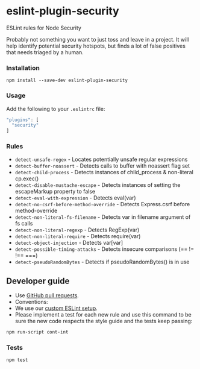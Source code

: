 # eslint-plugin-security
ESLint rules for Node Security

Probably not something you want to just toss and leave in a project. It will help identify potential security hotspots, but finds a lot of false positives that needs triaged by a human.

### Installation

`npm install --save-dev eslint-plugin-security`

### Usage

Add the following to your `.eslintrc` file:

```js
"plugins": [
  "security"
]
```

### Rules

- `detect-unsafe-regex` - Locates potentially unsafe regular expressions
- `detect-buffer-noassert` - Detects calls to buffer with noassert flag set
- `detect-child-process` - Detects instances of child_process & non-literal cp.exec()
- `detect-disable-mustache-escape` - Detects instances of setting the escapeMarkup property to false
- `detect-eval-with-expression` - Detects eval(var)
- `detect-no-csrf-before-method-override` - Detects Express.csrf before method-override
- `detect-non-literal-fs-filename` - Detects var in filename argument of fs calls
- `detect-non-literal-regexp` - Detects RegExp(var)
- `detect-non-literal-require` - Detects require(var)
- `detect-object-injection` - Detects var[var]
- `detect-possible-timing-attacks` - Detects insecure comparisons (== != !== ===)
- `detect-pseudoRandomBytes` - Detects if pseudoRandomBytes() is in use


## Developer guide

- Use [GitHub pull requests](https://help.github.com/articles/using-pull-requests).
- Conventions:
 - We use our [custom ESLint setup](https://github.com/nodesecurity/eslint-config-nodesecurity).
 - Please implement a test for each new rule and use this command to be sure the new code respects the style guide and the tests keep passing:
 ```sh
 npm run-script cont-int
 ```

### Tests
```sh
npm test
```
